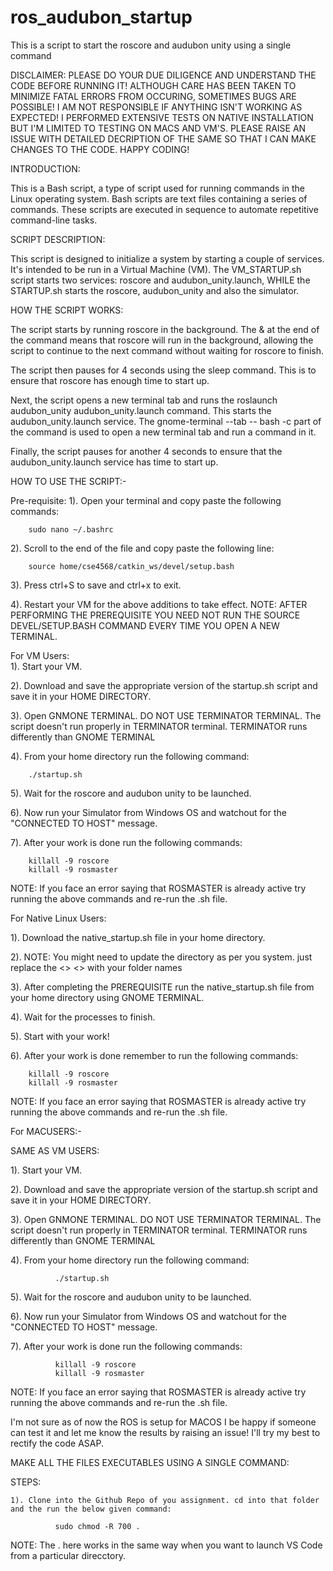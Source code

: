 # ros_audubon_startup
This is a script to start the roscore and audubon unity using a single command

DISCLAIMER: PLEASE DO YOUR DUE DILIGENCE AND UNDERSTAND THE CODE BEFORE RUNNING IT! ALTHOUGH CARE HAS BEEN TAKEN TO MINIMIZE FATAL ERRORS FROM OCCURING, SOMETIMES BUGS ARE POSSIBLE! I AM NOT RESPONSIBLE IF ANYTHING ISN'T WORKING AS EXPECTED! I PERFORMED EXTENSIVE TESTS ON NATIVE INSTALLATION BUT I'M LIMITED TO TESTING ON MACS AND VM'S. PLEASE RAISE AN ISSUE WITH DETAILED DECRIPTION OF THE SAME SO THAT I CAN MAKE CHANGES TO THE CODE. HAPPY CODING!



INTRODUCTION:
  
  This is a Bash script, a type of script used for running commands in the Linux operating system. Bash scripts are text files containing a series of commands. These scripts are executed in sequence to automate repetitive command-line tasks.

SCRIPT DESCRIPTION:
  
  This script is designed to initialize a system by starting a couple of services. It's intended to be run in a Virtual Machine (VM). The VM_STARTUP.sh script starts two services: roscore and audubon_unity.launch, WHILE the STARTUP.sh starts the roscore, audubon_unity and also the simulator.

HOW THE SCRIPT WORKS:
  
  The script starts by running roscore in the background. The & at the end of the command means that roscore will run in the background, allowing the script to continue to the next command without waiting for roscore to finish.
    
  The script then pauses for 4 seconds using the sleep command. This is to ensure that roscore has enough time to start up.
    
  Next, the script opens a new terminal tab and runs the roslaunch audubon_unity audubon_unity.launch command. This starts the audubon_unity.launch service. The gnome-terminal --tab -- bash -c part of the command is used to open a new terminal tab and run a command in it.
    
  Finally, the script pauses for another 4 seconds to ensure that the audubon_unity.launch service has time to start up.

HOW TO USE THE SCRIPT:-
  
  Pre-requisite:
  1). Open your terminal and copy paste the following commands:
        
        sudo nano ~/.bashrc
    
  
  2). Scroll to the end of the file and copy paste the following line:
  
        source home/cse4568/catkin_ws/devel/setup.bash
  
  
  3). Press ctrl+S to save and ctrl+x to exit.
  
  4). Restart your VM for the above additions to take effect.
  NOTE: AFTER PERFORMING THE PREREQUISITE YOU NEED NOT RUN THE SOURCE DEVEL/SETUP.BASH COMMAND EVERY TIME YOU OPEN A NEW TERMINAL.


 For VM Users:    
  1). Start your VM.
  
  2). Download and save the appropriate version of the startup.sh script and save it in your HOME DIRECTORY.
  
  3). Open GNMONE TERMINAL. DO NOT USE TERMINATOR TERMINAL. The script doesn't run properly in TERMINATOR terminal. TERMINATOR runs differently than GNOME TERMINAL
  
  4). From  your home directory run the following command:
  
        ./startup.sh
  
  5). Wait for the roscore and audubon unity to be launched.
  
  6). Now run your Simulator from Windows OS and watchout for the "CONNECTED TO HOST" message.
  
  7). After your work is done run the following commands:

        killall -9 roscore
        killall -9 rosmaster
  
  NOTE: If you face an error saying that ROSMASTER is already active try running the above commands and re-run the .sh file.


For Native Linux Users:
        
  1). Download the native_startup.sh file in your home directory.
  
  2). NOTE: You might need to update the directory as per you system. just replace the <> <> with your folder names
  
  3). After completing the PREREQUISITE run the native_startup.sh file from your home directory using GNOME TERMINAL.
  
  4). Wait for the processes to finish.
  
  5). Start with your work!
  
  6). After your work is done remember to run the following commands:
  
        killall -9 roscore
        killall -9 rosmaster
  NOTE: If you face an error saying that ROSMASTER is already active try running the above commands and re-run the .sh file.


For MACUSERS:-
  
SAME AS VM USERS:
 
  1). Start your VM.
  
  2). Download and save the appropriate version of the startup.sh script and save it in your HOME DIRECTORY.
  
  3). Open GNMONE TERMINAL. DO NOT USE TERMINATOR TERMINAL. The script doesn't run properly in TERMINATOR terminal. TERMINATOR runs differently than GNOME TERMINAL
  
  4). From  your home directory run the following command:

              ./startup.sh
              
  5). Wait for the roscore and audubon unity to be launched.
  
  6). Now run your Simulator from Windows OS and watchout for the "CONNECTED TO HOST" message.
  
  7). After your work is done run the following commands:
              
              killall -9 roscore
              killall -9 rosmaster
   NOTE: If you face an error saying that ROSMASTER is already active try running the above commands and re-run the .sh file.

I'm not sure as of now the ROS is setup for MACOS I be happy if someone can test it and let me know the results by raising an issue! I'll try my best to rectify the code ASAP.

MAKE ALL THE FILES EXECUTABLES USING A SINGLE COMMAND:

STEPS:
    
    1). Clone into the Github Repo of you assignment. cd into that folder and the run the below given command:
    
              sudo chmod -R 700 .

NOTE: The . here works in the same way when you want to launch VS Code from a particular direcctory.
 
